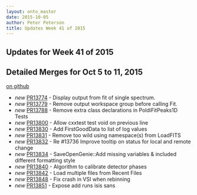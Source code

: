 ```yaml
---
layout: onto_master
date: 2015-10-05
author: Peter Peterson
title: Updates Week 41 of 2015
---
```

Updates for Week 41 of 2015
---------------------------

Detailed Merges for Oct 5 to 11, 2015
-------------------------------------
[on github](https://github.com/mantidproject/mantid/pulls?q=is%3Apr+merged%3A2015-10-06..2015-10-11)

* *new* [PR13774](https://github.com/mantidproject/mantid/pull/13774) - Display output from fit of single spectrum.
* *new* [PR13779](https://github.com/mantidproject/mantid/pull/13779) - Remove output workspace group before calling Fit.
* *new* [PR13788](https://github.com/mantidproject/mantid/pull/13788) - Remove extra class declarations in PoldiFitPeaks1D Tests
* *new* [PR13800](https://github.com/mantidproject/mantid/pull/13800) - Allow cxxtest test void on previous line
* *new* [PR13830](https://github.com/mantidproject/mantid/pull/13830) - Add FirstGoodData to list of log values
* *new* [PR13831](https://github.com/mantidproject/mantid/pull/13831) - Remove too wild using namespace(s) from LoadFITS
* *new* [PR13832](https://github.com/mantidproject/mantid/pull/13832) - Re #13736 Improve tooltip on status for local and remote change
* *new* [PR13834](https://github.com/mantidproject/mantid/pull/13834) - SaveOpenGenie::Add missing variables & included different formatting style
* *new* [PR13840](https://github.com/mantidproject/mantid/pull/13840) - Algorithm to calibrate detector phases
* *new* [PR13842](https://github.com/mantidproject/mantid/pull/13842) - Load multiple files from Recent Files
* *new* [PR13848](https://github.com/mantidproject/mantid/pull/13848) - Fix crash in VSI when rebinning
* *new* [PR13851](https://github.com/mantidproject/mantid/pull/13851) - Expose add runs isis sans
